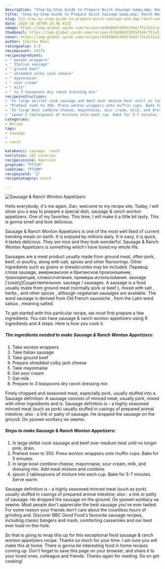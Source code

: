 ```yaml
---
description: "Step-by-Step Guide to Prepare Quick Sausage &amp;amp; Ranch Wonton Appetizers"
title: "Step-by-Step Guide to Prepare Quick Sausage &amp;amp; Ranch Wonton Appetizers"
slug: 511-step-by-step-guide-to-prepare-quick-sausage-and-amp-ranch-wonton-appetizers
date: 2020-10-16T08:18:48.812Z
image: https://img-global.cpcdn.com/recipes/6364804330553344/751x532cq70/sausage-ranch-wonton-appetizers-recipe-main-photo.jpg
thumbnail: https://img-global.cpcdn.com/recipes/6364804330553344/751x532cq70/sausage-ranch-wonton-appetizers-recipe-main-photo.jpg
cover: https://img-global.cpcdn.com/recipes/6364804330553344/751x532cq70/sausage-ranch-wonton-appetizers-recipe-main-photo.jpg
author: Charles Ross
ratingvalue: 4.9
reviewcount: 14374
recipeingredient:
- " wonton wrappers"
- " Italian sausage"
- " ground beef"
- " shredded colby jack cheese"
- " mayonnaise"
- " sour cream"
- " milk"
- " to 3 teaspoons dry ranch dressing mix"
recipeinstructions:
- "In large skillet cook sausage and beef over medium heat until no longer pink; drain."
- "Preheat oven to 350. Press wonton wrappers onto muffin cups. Bake for 5 minutes."
- "In large bowl combine cheese, mayonnaise, sour cream, milk, and dressing mix. Add meat mixture and combine."
- "spoon 2 tablespoons of mixture into each cup. Bake for 5-7 minutes. Serve warm."
categories:
- Recipe
tags:
- sausage
- 
- ranch

katakunci: sausage  ranch 
nutrition: 267 calories
recipecuisine: American
preptime: "PT31M"
cooktime: "PT50M"
recipeyield: "2"
recipecategory: Lunch

---
```



![Sausage &amp; Ranch Wonton Appetizers](https://img-global.cpcdn.com/recipes/6364804330553344/751x532cq70/sausage-ranch-wonton-appetizers-recipe-main-photo.jpg)

Hello everybody, it's me again, Dan, welcome to my recipe site. Today, I will show you a way to prepare a special dish, sausage &amp; ranch wonton appetizers. One of my favorites. This time, I will make it a little bit tasty. This is gonna smell and look delicious.

Sausage &amp; Ranch Wonton Appetizers is one of the most well liked of current trending meals on earth. It is enjoyed by millions daily. It is easy, it is quick, it tastes delicious. They are nice and they look wonderful. Sausage &amp; Ranch Wonton Appetizers is something which I have loved my whole life.

Sausages are a meat product usually made from ground meat, often pork, beef, or poultry, along with salt, spices and other flavourings. Other ingredients such as grains or breadcrumbs may be included. Перевод слова sausage, американское и британское произношение, транскрипция, словосочетания, примеры использования. sausage [ˈsɔsɪdʒ]Существительное. sausage / sausages. A sausage is a food usually made from ground meat (normally pork or beef ), mixed with salt , herbs , and other spices , although vegetarian sausages are available. The word sausage is derived from Old French saussiche , from the Latin word salsus , meaning salted.


To get started with this particular recipe, we must first prepare a few ingredients. You can have sausage &amp; ranch wonton appetizers using 8 ingredients and 4 steps. Here is how you cook it.

<!--inarticleads1-->

##### The ingredients needed to make Sausage &amp; Ranch Wonton Appetizers:

1. Take  wonton wrappers
1. Take  Italian sausage
1. Take  ground beef
1. Prepare  shredded colby jack cheese
1. Take  mayonnaise
1. Get  sour cream
1. Get  milk
1. Prepare  to 3 teaspoons dry ranch dressing mix


Finely chopped and seasoned meat, especially pork, usually stuffed into a. Sausage definition: A sausage consists of minced meat, usually pork, mixed with other ingredients and is. Sausage definition is - a highly seasoned minced meat (such as pork) usually stuffed in casings of prepared animal intestine; also : a link or patty of sausage. He dropped the sausage on the ground. Он уронил колбасу на землю. 

<!--inarticleads2-->

##### Steps to make Sausage &amp; Ranch Wonton Appetizers:

1. In large skillet cook sausage and beef over medium heat until no longer pink; drain.
1. Preheat oven to 350. Press wonton wrappers onto muffin cups. Bake for 5 minutes.
1. In large bowl combine cheese, mayonnaise, sour cream, milk, and dressing mix. Add meat mixture and combine.
1. spoon 2 tablespoons of mixture into each cup. Bake for 5-7 minutes. Serve warm.


Sausage definition is - a highly seasoned minced meat (such as pork) usually stuffed in casings of prepared animal intestine; also : a link or patty of sausage. He dropped the sausage on the ground. Он уронил колбасу на землю. Most people don&#39;t appreciate the best sausage you&#39;ve ever tasted. For some reason your friends don&#39;t care about the countless hours of grinding and. Discover BBC Good Food&#39;s favourite sausage recipes, including classic bangers and mash, comforting casseroles and our best ever toad-in-the-hole. 

So that is going to wrap this up for this exceptional food sausage &amp; ranch wonton appetizers recipe. Thanks so much for your time. I am sure you will make this at home. There is gonna be interesting food in home recipes coming up. Don't forget to save this page on your browser, and share it to your loved ones, colleague and friends. Thanks again for reading. Go on get cooking!
